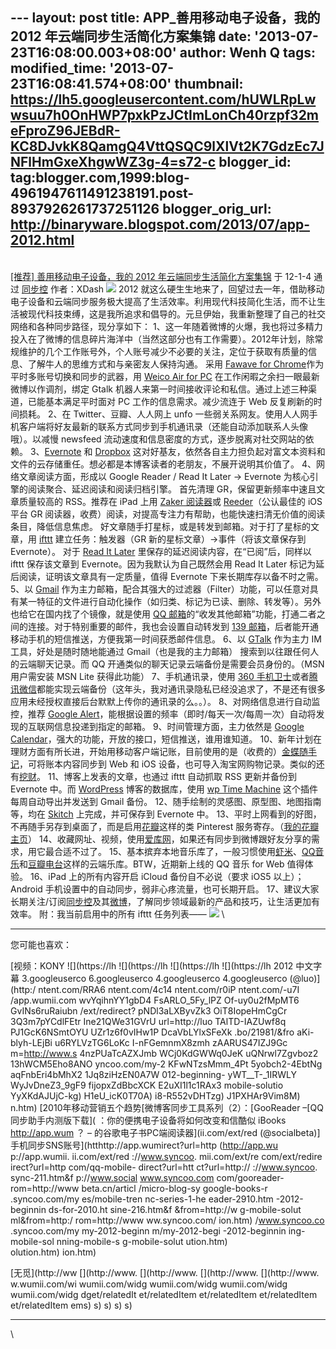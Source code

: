 --- layout: post title: APP\_善用移动电子设备，我的 2012
年云端同步生活简化方案集锦 date: '2013-07-23T16:08:00.003+08:00' author:
Wenh Q tags: modified\_time: '2013-07-23T16:08:41.574+08:00' thumbnail:
https://lh5.googleusercontent.com/hUWLRpLwwsuu7h0OnHWP7pxkPzJCtImLonCh40rzpf32meFproZ96JEBdR-KC8DJvkK8QamgQ4VttQSQC9lXlVt2K7GdzEc7JNFlHmGxeXhgwWZ3g-4=s72-c
blogger\_id:
tag:blogger.com,1999:blog-4961947611491238191.post-8937926261737251126
blogger\_orig\_url: http://binaryware.blogspot.com/2013/07/app-2012.html
---
[\
[推荐] 善用移动电子设备，我的 2012
年云端同步生活简化方案集锦](http://item.feedsky.com/~feedsky/syncoo/~7540204/613661751/5649169/1/item.html)
于 12-1-4 通过 [同步控](http://www.syncoo.com/) 作者：XDash
![](https://lh5.googleusercontent.com/hUWLRpLwwsuu7h0OnHWP7pxkPzJCtImLonCh40rzpf32meFproZ96JEBdR-KC8DJvkK8QamgQ4VttQSQC9lXlVt2K7GdzEc7JNFlHmGxeXhgwWZ3g-4)
2012
就这么硬生生地来了，回望过去一年，借助移动电子设备和云端同步服务极大提高了生活效率。利用现代科技简化生活，而不让生活被现代科技束缚，这是我所追求和倡导的。元旦伊始，我重新整理了自己的社交网络和各种同步路径，现分享如下：
1、这一年随着微博的火爆，我也将过多精力投入在了微博的信息碎片海洋中（当然这部分也有工作需要）。2012年计划，除常规维护的几个工作账号外，个人账号减少不必要的关注，定位于获取有质量的信息、了解牛人的思维方式和与亲密友人保持沟通。
采用 [Fawave for
Chrome](https://chrome.google.com/webstore/detail/aicelmgbddfgmpieedjiggifabdpcnln)作为平时多账号切换和同步的武器，用
[Weico Air for
PC](http://weico.com/air/) 在工作闲暇之余扫一眼最新微博以作调剂，绑定
Gtalk
机器人来第一时间接收评论和私信。通过上述三种渠道，已能基本满足平时面对
PC 工作的信息需求。减少流连于 Web 反复刷新的时间损耗。
2、在 Twitter、豆瓣、人人网上 unfo
一些弱关系网友。使用人人网手机客户端将好友最新的联系方式同步到手机通讯录（还能自动添加联系人头像哦）。以减慢
newsfeed 流动速度和信息密度的方式，逐步脱离对社交网站的依赖。
3、[Evernote](http://www.evernote.com/) 和
[Dropbox](http://www.getdropbox.com/) 这对好基友，依然各自主力担负起对富文本资料和文件的云存储重任。想必都是本博客读者的老朋友，不展开说明其价值了。
4、网络文章阅读方面，形成以 Google Reader / Read It Later -\>
Evernote 为核心引擎的阅读聚合、延迟阅读和阅读归档引擎。
首先清理 GR，保留更新频率中速且文章质量较高的 RSS。推荐在 iPad 上用
[Zaker 阅读器](http://www.myzaker.com/)或
[Reeder](http://itunes.apple.com/us/app/reeder/id325502379?mt=8)（公认最佳的
iOS 平台 GR
阅读器，收费）阅读，对提高专注力有帮助，也能快速扫清无价值的阅读条目，降低信息焦虑。
好文章随手打星标，或是转发到邮箱。对于打了星标的文章，用
[ifttt](http://www.ifttt.com/) 建立任务：触发器（GR
新的星标文章）-\>事件（将该文章保存到 Evernote）。
对于 [Read It
Later](http://readitlaterlist.com/) 里保存的延迟阅读内容，在“已阅”后，同样以
ifttt 保存该文章到 Evernote。因为我默认为自己既然会用 Read It Later
标记为延后阅读，证明该文章具有一定质量，值得 Evernote
下来长期库存以备不时之需。
5、以
[Gmail](https://mail.google.com/) 作为主力邮箱，配合其强大的过滤器（Filter）功能，可以任意对具有某一特征的文件进行自动化操作（如归类、标记为已读、删除、转发等）。另外也给它在国内找了个镜像，就是使用
[QQ
邮箱](https://mail.qq.com/)的“收发其他邮箱”功能，打通二者之间的连接。对于特别重要的邮件，我也会设置自动转发到
[139
邮箱](http://mail.10086.cn/)，后者能开通移动手机的短信推送，方便我第一时间获悉邮件信息。
6、以 [GTalk](http://www.google.com/talk/) 作为主力 IM
工具，好处是随时随地能通过 Gmail（也是我的主力邮箱）
搜索到以往跟任何人的云端聊天记录。而 QQ
开通类似的聊天记录云端备份是需要会员身份的。（MSN 用户需安装 MSN Lite
获得此功能）
7、手机通讯录，使用 [360
手机卫士](http://shouji.360.cn/)或者[腾讯微信](http://weixin.qq.com/)都能实现云端备份（这年头，我对通讯录隐私已经没追求了，不是还有很多应用未经授权直接后台默默上传你的通讯录的么。。）。
8、对网络信息进行自动监控，推荐 [Google
Alert](http://www.google.com/alerts)，能根据设置的频率（即时/每天一次/每周一次）自动将发现的互联网信息投递到指定的邮箱。
9、时间管理方面，主力依然是 [Google
Calendar](https://www.google.com/calendar/)，强大的功能，开放的接口，短信推送，谁用谁知道。
10、新年计划在理财方面有所长进，开始用移动客户端记账，目前使用的是（收费的）[金蝶随手记](http://www.feidee.com/money/)，可将账本内容同步到
Web 和 iOS
设备，也可导入淘宝网购物记录。类似的还有[挖财](http://www.wacai.com/)。
11、博客上发表的文章，也通过 ifttt 自动抓取 RSS 更新并备份到 Evernote
中。而
[WordPress](http://www.google.com/cse?cx=002932912210142450661:efmukwgiae8&ie=UTF-8&q=wordpress&sa=%E6%90%9C%E7%B4%A2) 博客的数据库，使用
[wp Time
Machine](http://wordpress.org/extend/plugins/wp-time-machine/) 这个插件每周自动导出并发送到
Gmail 备份。
12、随手绘制的灵感图、原型图、地图指南等，均在
[Skitch](http://www.skitch.com/) 上完成，并可保存到 Evernote 中。
13、平时上网看到的好图，不再随手另存到桌面了，而是启用[花瓣](http://www.huaban.com/)这样的类
Pinterest 服务寄存。（[我的花瓣主页](http://huaban.com/xdash/)）
14、收藏网址、视频，使用[爱库网](http://www.ikeepu.com/)，如果还有同步到微博跟好友分享的需求，用它最合适不过了。
15、基本摈弃本地音乐库了，一般习惯使用[虾米](http://www.xiami.com/)、[QQ音乐](http://music.qq.com/)和[豆瓣电台](http://douban.fm/)这样的云端乐库。BTW，近期新上线的
QQ 音乐 for Web 值得体验。
16、iPad 上的所有内容开启 iCloud 备份自不必说（要求 iOS5 以上）；Android
手机设置中的自动同步，弱非心疼流量，也可长期开启。
17、建议大家长期关注/订阅[同步控](http://www.syncoo.com/)及其[微博](http://weibo.com/syncoo)，了解同步领域最新的产品和技巧，让生活更加有效率。
附：我当前启用中的所有 ifttt 任务列表——
![](https://lh6.googleusercontent.com/5L3kq1Geaw_GBZ5TcGxGTGWDOYpDqJB75E2KV3si0ACSm77gqdk-ZlBoflWrzW5tSHCND9AJsI0IbMxmaPYzrOFsBjoSRwLZNB9h2afD2gjOkS5AgNY)
[](https://www.blogger.com/blogger.g?blogID=4961947611491238191#)[](https://www.blogger.com/blogger.g?blogID=4961947611491238191#)\
  -------------- -------------- -------------- -------------- --------------
  您可能也喜欢：                                              

  [视频：KONY    ![](https://lh ![](https://lh ![](https://lh ![](https://lh
  2012 中文字幕  3.googleuserco 6.googleuserco 4.googleuserco 4.googleuserco
  (@luo)](http:/ ntent.com/RRA6 ntent.com/4c14 ntent.com/r0iP ntent.com/-u7I
  /app.wumii.com wvYqihnYY1gbD4 FsARLO_5Fy_lPZ Of-uy0u2fMpMT6 GvINs6ruRaiubn
  /ext/redirect? pNDl3aLXByvZk3 OiT8IopeHmCgCr 3Q3m7pYCdlFEtr Ine21QWe31GVrU
  url=http://luo TAlTD-IAZUwf8q PJ1GcK6NSmtOYU UZr1z6f0vIHw1P DcaVbLYlxSFeXk
  .bo/21981/&fro aKi-blyh-LEjBi u6RYLVzTG6LoKc I-nFGemnmX8zmh zAARUS47IZJ9Gc
  m=http://www.s 4nzPUaTcAZXJmb WCj0KdGWWq0JeK uQNrwl7Zgvboz2 13hWCM5Eho8ANO
  yncoo.com/my-2 KFwNTzsMmm_4Pt 5yobch2-4EbtNg aqFnbEri4bMhX2 1Jq8ziHzEN0A7W
  012-beginning- yWT__T-_1IRWLY WyJvDneZ3_9gF9 fijopxZdBbcXCK E2uXI1l1c1RAx3
  mobile-solutio YyXKdAJUjC-kg) H1eU_icK0T70A) i8-R552vDHTzg) J1PXHAr9Vim8M)
  n.htm)         [2010年移动营销五个趋势[微博客同步工具系列（2）：[GooReader –[QQ同步助手内测版下载](
                 ：你的便携电子设备将如何改变和信酷似 iBooks  http://app.wum
                 ？             –              的谷歌电子书PC端阅读器](ii.com/ext/red
                 (@socialbeta)] 手机同步SNS账号](htthttp://app.wumirect?url=http
                 (http://app.wu p://app.wumii. ii.com/ext/red ://www.syncoo.
                 mii.com/ext/re com/ext/redire irect?url=http com/qq-mobile-
                 direct?url=htt ct?url=http:// ://www.syncoo. sync-211.htm&f
                 p://www.social www.syncoo.com com/gooreader- rom=http://www
                 beta.cn/articl /micro-blog-sy google-books-r .syncoo.com/my
                 es/mobile-tren nc-series-1-he eader-2910.htm -2012-beginnin
                 ds-for-2010.ht sine-216.htm&f &from=http://w g-mobile-solut
                 ml&from=http:/ rom=http://www ww.syncoo.com/ ion.htm)
                 /www.syncoo.co .syncoo.com/my my-2012-beginn 
                 m/my-2012-begi -2012-beginnin ing-mobile-sol 
                 nning-mobile-s g-mobile-solut ution.htm)     
                 olution.htm)   ion.htm)                      

  [无觅](http://ww [](http://www. [](http://www. [](http://www. [](http://www.
  w.wumii.com/wi wumii.com/widg wumii.com/widg wumii.com/widg wumii.com/widg
  dget/relatedIt et/relatedItem et/relatedItem et/relatedItem et/relatedItem
  ems)           s)             s)             s)             s)
  -------------- -------------- -------------- -------------- --------------

\


